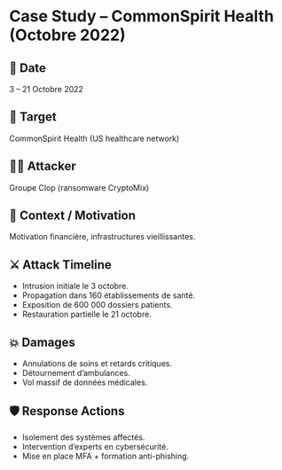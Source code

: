 # Case Study – CommonSpirit Health (Octobre 2022)

## 📅 Date
3 – 21 Octobre 2022

## 🎯 Target
CommonSpirit Health (US healthcare network)

## 🕵️‍♂️ Attacker
Groupe Clop (ransomware CryptoMix)

## 📄 Context / Motivation
Motivation financière, infrastructures vieillissantes.

## ⚔️ Attack Timeline
- Intrusion initiale le 3 octobre.  
- Propagation dans 160 établissements de santé.  
- Exposition de 600 000 dossiers patients.  
- Restauration partielle le 21 octobre.

## 💥 Damages
- Annulations de soins et retards critiques.  
- Détournement d’ambulances.  
- Vol massif de données médicales.

## 🛡️ Response Actions
- Isolement des systèmes affectés.  
- Intervention d’experts en cybersécurité.  
- Mise en place MFA + formation anti-phishing.
